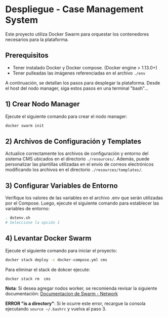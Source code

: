 # Despliegue - Case Management System
Este proyecto utiliza Docker Swarm para orquestar los contenedores necesarios para la plataforma.


## Prerequisitos
- Tener instalado Docker y Docker compose. (Docker engine > 1.13.0+)
- Tener pulleadas las imágenes referenciadas en el archivo `./env`


A continuación, se detallan los pasos para desplegar la plataforma. Desde el host del nodo manager, siga estos pasos en una terminal "bash"...

## 1) Crear Nodo Manager
Ejecute el siguiente comando para crear el nodo manager:
```bash
docker swarm init
```

## 2) Archivos de Configuración y Templates
Actualice correctamente los archivos de configuración y entorno del sistema CMS ubicados en el directorio `./resources/`. Además, puede personalizar las plantillas utilizadas en el envío de correos electrónicos modificando los archivos en el directorio `./resources/templates/`.

## 3) Configurar Variables de Entorno
Verifique los valores de las variables en el archivo .env que serán utilizadas por el Compose. Luego, ejecute el siguiente comando para establecer las variables de entorno:
```bash
. dotenv.sh
# Seleccione la opción 1
```

## 4) Levantar Docker Swarm
Ejecute el siguiente comando para iniciar el proyecto:
```bash
docker stack deploy -c docker-compose.yml cms
```
Para eliminar el stack de dokcer ejecute:
```bash
docker stack rm  cms
```

**Nota**: Si desea agregar nodos worker, se recomienda revisar la siguiente documentación:
[Documentacion de Swarm - Network](https://docs.docker.com/engine/swarm/networking/)

**ERROR "is a directory"**: Si le ocurre este error, recargue la consola ejecutando `source ~/.bashrc` y vuelva al paso 3.
